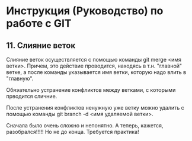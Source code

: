 # **Инструкция (Руководство) по работе с GIT**

## **11. Слияние веток**

Слияние веток осуществляется с помощью команды git merge <имя ветки>. Причем, это действие проводится, находясь в т.н. "главной" ветке, а после команды указывается имя ветки, которую надо влить в "главную".

Обяэательно устранение конфликтов между ветками, с которыми прводится сличние.

После устранения конфликтов ненужную уже ветку можно удалить с помощью команды git branch -d <имя удаляемой ветки>.

Сначала было очень сложно и непонятно. А теперь, кажется, разобрался!!!!! Но не до конца. Требуется практика!

